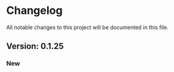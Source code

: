 # Changelog

All notable changes to this project will be documented in this file.

## Version: 0.1.25

### New



